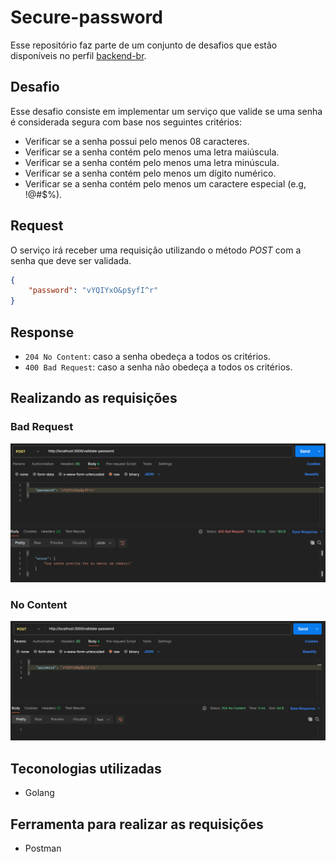 # Secure-password

Esse repositório faz parte de um conjunto de desafios que estão disponíveis no perfil <a href="https://github.com/backend-br/desafios/" target="_blank">backend-br</a>.

## Desafio
Esse desafio consiste em implementar um serviço que valide se uma senha é considerada segura com base nos seguintes critérios:

- Verificar se a senha possui pelo menos 08 caracteres.
- Verificar se a senha contém pelo menos uma letra maiúscula.
- Verificar se a senha contém pelo menos uma letra minúscula.
- Verificar se a senha contém pelo menos um dígito numérico.
- Verificar se a senha contém pelo menos um caractere especial (e.g, !@#$%).

## Request

O serviço irá receber uma requisição utilizando o método _POST_  com a senha que deve ser validada.
```json
{
    "password": "vYQIYxO&p$yfI^r"
}
```

## Response
- `204 No Content`: caso a senha obedeça a todos os critérios.
- `400 Bad Request`: caso a senha não obedeça a todos os critérios.

## Realizando as requisições

### Bad Request
<img src="images/bad-request.png">

### No Content
<img src="images/no-content.png">


## Teconologias utilizadas
- Golang

## Ferramenta para realizar as requisições
- Postman